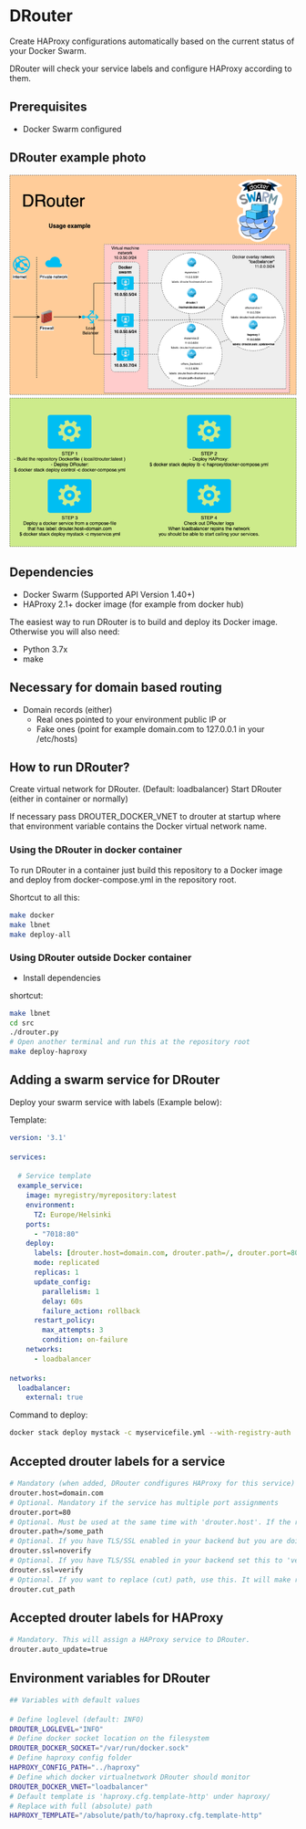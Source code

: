 # DRouter

Create HAProxy configurations automatically based on the current status of your Docker Swarm.

DRouter will check your service labels and configure HAProxy according to them.

## Prerequisites

- Docker Swarm configured

## DRouter example photo

![DRouter picture](drouter.png)


## Dependencies

- Docker Swarm (Supported API Version 1.40+)
- HAProxy 2.1+ docker image (for example from docker hub)


The easiest way to run DRouter is to build and deploy its Docker image.
Otherwise you will also need:

- Python 3.7x
- make

## Necessary for domain based routing

- Domain records (either)
  - Real ones pointed to your environment public IP or
  - Fake ones (point for example domain.com to 127.0.0.1 in your /etc/hosts)


## How to run DRouter?

Create virtual network for DRouter. (Default: loadbalancer)
Start DRouter (either in container or normally)

If necessary pass DROUTER_DOCKER_VNET to drouter at startup where that environment variable contains the Docker virtual network name.


### Using the DRouter in docker container

To run DRouter in a container just build this repository to a Docker image and deploy from docker-compose.yml in the repository root.



Shortcut to all this:
```bash
make docker
make lbnet
make deploy-all
```


### Using DRouter outside Docker container

- Install dependencies

shortcut:
```bash
make lbnet
cd src
./drouter.py
# Open another terminal and run this at the repository root
make deploy-haproxy
```

## Adding a swarm service for DRouter

Deploy your swarm service with labels (Example below):

Template:
```yaml
version: '3.1'

services:

  # Service template
  example_service:
    image: myregistry/myrepository:latest
    environment:
      TZ: Europe/Helsinki
    ports:
      - "7018:80"
    deploy:
      labels: [drouter.host=domain.com, drouter.path=/, drouter.port=80]
      mode: replicated
      replicas: 1
      update_config:
        parallelism: 1
        delay: 60s
        failure_action: rollback
      restart_policy:
        max_attempts: 3
        condition: on-failure
    networks:
      - loadbalancer

networks:
  loadbalancer:
    external: true

```

Command to deploy:
```bash
docker stack deploy mystack -c myservicefile.yml --with-registry-auth
```

## Accepted drouter labels for a service
```bash
# Mandatory (when added, DRouter condfigures HAProxy for this service)
drouter.host=domain.com
# Optional. Mandatory if the service has multiple port assignments
drouter.port=80
# Optional. Must be used at the same time with 'drouter.host'. If the request to a domain has this path then this service will be used.
drouter.path=/some_path
# Optional. If you have TLS/SSL enabled in your backend but you are doing TLS/SSL termination in HAProxy instead of the service container then set this to 'noverify'
drouter.ssl=noverify
# Optional. If you have TLS/SSL enabled in your backend set this to 'verify'.
drouter.ssl=verify
# Optional. If you want to replace (cut) path, use this. It will make requests to HAProxy frontend to path '/somepath' go to '/' in the HAProxy backend(s).
drouter.cut_path
```

## Accepted drouter labels for HAProxy
```bash
# Mandatory. This will assign a HAProxy service to DRouter.
drouter.auto_update=true
```

## Environment variables for DRouter
```bash
## Variables with default values

# Define loglevel (default: INFO)
DROUTER_LOGLEVEL="INFO"
# Define docker socket location on the filesystem
DROUTER_DOCKER_SOCKET="/var/run/docker.sock"
# Define haproxy config folder
HAPROXY_CONFIG_PATH="../haproxy"
# Define which docker virtualnetwork DRouter should monitor
DROUTER_DOCKER_VNET="loadbalancer"
# Default template is 'haproxy.cfg.template-http' under haproxy/
# Replace with full (absolute) path
HAPROXY_TEMPLATE="/absolute/path/to/haproxy.cfg.template-http"
```